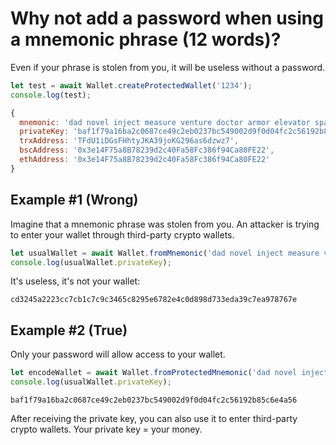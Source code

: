 # Why not add a password when using a mnemonic phrase (12 words)?
Even if your phrase is stolen from you, it will be useless without a password.

```javascript
let test = await Wallet.createProtectedWallet('1234');
console.log(test);
```

```javascript
{
  mnemonic: 'dad novel inject measure venture doctor armor elevator spare debris pizza call',
  privateKey: 'baf1f79a16ba2c0687ce49c2eb0237bc549002d9f0d04fc2c56192b85c6e4a56',
  trxAddress: 'TFdU1iDGsFHhtyJKA39joKG296as6dzwz7',
  bscAddress: '0x3e14F75a8B78239d2c40Fa58Fc386f94Ca80FE22',
  ethAddress: '0x3e14F75a8B78239d2c40Fa58Fc386f94Ca80FE22'
}
```

## Example #1 (Wrong)
Imagine that a mnemonic phrase was stolen from you. An attacker is trying to enter your wallet through third-party crypto wallets.

```javascript
let usualWallet = await Wallet.fromMnemonic('dad novel inject measure venture doctor armor elevator spare debris pizza call');
console.log(usualWallet.privateKey);
```

It's useless, it's not your wallet:
```
cd3245a2223cc7cb1c7c9c3465c8295e6782e4c0d898d733eda39c7ea978767e
```

## Example #2 (True)
Only your password will allow access to your wallet.
```javascript
let encodeWallet = await Wallet.fromProtectedMnemonic('dad novel inject measure venture doctor armor elevator spare debris pizza call', '1234');
console.log(usualWallet.privateKey);
```

```
baf1f79a16ba2c0687ce49c2eb0237bc549002d9f0d04fc2c56192b85c6e4a56
```
After receiving the private key, you can also use it to enter third-party crypto wallets. Your private key = your money.
